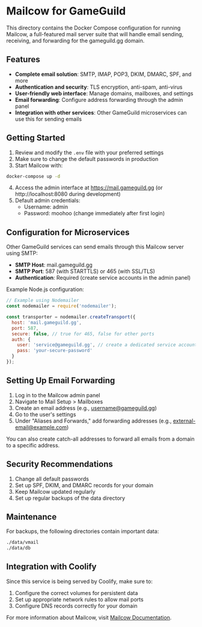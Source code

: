 # Mailcow for GameGuild

This directory contains the Docker Compose configuration for running Mailcow, a full-featured mail server suite that will handle email sending, receiving, and forwarding for the gameguild.gg domain.

## Features

- **Complete email solution**: SMTP, IMAP, POP3, DKIM, DMARC, SPF, and more
- **Authentication and security**: TLS encryption, anti-spam, anti-virus
- **User-friendly web interface**: Manage domains, mailboxes, and settings
- **Email forwarding**: Configure address forwarding through the admin panel
- **Integration with other services**: Other GameGuild microservices can use this for sending emails

## Getting Started

1. Review and modify the `.env` file with your preferred settings
2. Make sure to change the default passwords in production
3. Start Mailcow with:

```bash
docker-compose up -d
```

4. Access the admin interface at https://mail.gameguild.gg (or http://localhost:8080 during development)
5. Default admin credentials:
   - Username: admin
   - Password: moohoo (change immediately after first login)

## Configuration for Microservices

Other GameGuild services can send emails through this Mailcow server using SMTP:

- **SMTP Host**: mail.gameguild.gg
- **SMTP Port**: 587 (with STARTTLS) or 465 (with SSL/TLS)
- **Authentication**: Required (create service accounts in the admin panel)

Example Node.js configuration:

```javascript
// Example using Nodemailer
const nodemailer = require('nodemailer');

const transporter = nodemailer.createTransport({
  host: 'mail.gameguild.gg',
  port: 587,
  secure: false, // true for 465, false for other ports
  auth: {
    user: 'service@gameguild.gg', // create a dedicated service account
    pass: 'your-secure-password'
  }
});
```

## Setting Up Email Forwarding

1. Log in to the Mailcow admin panel
2. Navigate to Mail Setup > Mailboxes
3. Create an email address (e.g., username@gameguild.gg)
4. Go to the user's settings
5. Under "Aliases and Forwards," add forwarding addresses (e.g., external-email@example.com)

You can also create catch-all addresses to forward all emails from a domain to a specific address.

## Security Recommendations

1. Change all default passwords
2. Set up SPF, DKIM, and DMARC records for your domain
3. Keep Mailcow updated regularly
4. Set up regular backups of the data directory

## Maintenance

For backups, the following directories contain important data:

```bash
./data/vmail
./data/db
```

## Integration with Coolify

Since this service is being served by Coolify, make sure to:

1. Configure the correct volumes for persistent data
2. Set up appropriate network rules to allow mail ports
3. Configure DNS records correctly for your domain

For more information about Mailcow, visit [Mailcow Documentation](https://mailcow.github.io/mailcow-dockerized-docs/).